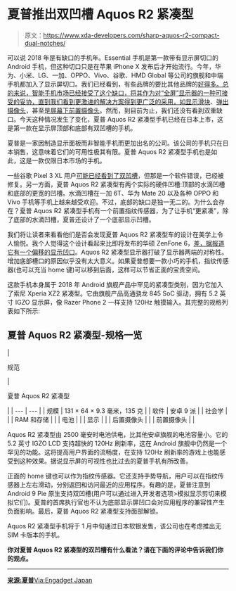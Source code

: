 # 夏普推出双凹槽 Aquos R2 紧凑型

> 原文：<https://www.xda-developers.com/sharp-aquos-r2-compact-dual-notches/>

可以说 2018 年是有缺口的手机年。Essential 手机是第一款带有显示屏切口的 Android 手机，但这种切口只是在苹果 iPhone X 发布后才开始流行。今年，华为、小米、LG、一加、OPPO、Vivo、谷歌、HMD Global 等公司的旗舰和中端手机都加入了显示屏切口。我们已经看到，有些品牌的要比其他品牌的[好得多。总的来说，智能手机市场已经接受了这个缺口，将其作为对“全屏”显示器的一种可接受的妥协，直到我们看到更激进的解决方案得到更广泛的采用，如](https://www.xda-developers.com/google-pixel-3-xl-camera-software-design-pixel-stand/)[显示滑块](https://www.xda-developers.com/xiaomi-mi-mix-3-launch-specifications-pricing-availability/)、[弹出摄像头](https://www.xda-developers.com/vivo-nex-india-launch/)，甚至是[屏幕下前置摄像头](https://www.xda-developers.com/samsung-galaxy-s10-under-screen-front-camera/)。然而，到目前为止，我们还没有看到双重缺口。今天这种情况发生了变化，夏普 Aquos R2 紧凑型手机已经在日本上市，这是第一款在显示屏顶部和底部有双凹槽的手机。

夏普是一家因制造显示面板而非智能手机而更加出名的公司。该公司的手机只在日本销售，这意味着它们的可用性极其有限。夏普 Aquos R2 紧凑型手机也是如此，这是一款仅限日本市场的手机。

一些谷歌 Pixel 3 XL 用户[可能已经看到了双凹槽](https://www.xda-developers.com/google-pixel-3-pixel-3-xl-issues-problems-help-list/)，但那是一个软件错误，已经被修复。另一方面，夏普 Aquos R2 紧凑型有两个实际的硬件凹槽:顶部的水滴凹槽和底部的更宽的凹槽。水滴凹槽在一加 6T、华为 Mate 20 以及各种 OPPO 和 Vivo 手机等手机上越来越受欢迎。不过，底部的缺口是独一无二的。为什么会存在？夏普 Aquos R2 紧凑型手机有一个前置指纹传感器，为了让手机“更紧凑”，除了底部的水滴凹槽，夏普还设计了一个底部显示凹槽。

我们将让读者来看看他们是否会发现夏普 Aquos R2 紧凑型车的设计在美学上令人愉悦。我个人觉得这个设计看起来比即将发布的华硕 ZenFone 6，[差，据报道它有一个偏移的显示凹口](https://www.xda-developers.com/alleged-asus-zenfone-6-prototype-appears-on-video-with-an-offset-display-hole/)。Aquos R2 紧凑型显示器打破了显示器两端的对称性。增加底部槽口的原因似乎没有太大意义。如果夏普想要一款小巧的手机，指纹传感器(也可以充当 home 键)可以移到后面，这样可以节省正面的宝贵空间。

这款手机本身属于 2018 年 Android 旗舰产品中罕见的紧凑型类别，因为它加入了索尼 Xperia XZ2 紧凑型。它由旗舰产品高通骁龙 845 SoC 驱动，拥有 5.2 英寸 IGZO 显示屏，像 Razer Phone 2 一样支持 120Hz 触摸输入。其完整的规格列表如下所示:

## 夏普 Aquos R2 紧凑型-规格一览

| 

规范

 | 

夏普 Aquos R2 紧凑型

 |
| --- | --- |
| 规模 | 131 × 64 × 9.3 毫米，135 克 |
| 软件 | 安卓 9 派 |
| 社会学 |  |
| RAM 和存储 |  |
| 电池 |  |
| 显示 |  |
| 后置摄像头 |  |
| 前置摄像头 |  |

Aquos R2 紧凑型由 2500 毫安时电池供电，比其他安卓旗舰的电池容量小。它的 5.2 英寸 IGZO LCD 支持超快的 120Hz 刷新率，这在 Android 旗舰中仍然是一个罕见的功能。这将提高用户界面的流畅度，在支持 120Hz 刷新率的游戏上也能感受到这种效果。据说显示屏的可视性也比过去的夏普手机有所改善。

正面的 home 键也可以作为指纹传感器。它还支持手势导航，用户可以在指纹传感器上左右滑动，分别返回和访问最近的应用程序。有趣的是，夏普注意到 Android 9 Pie 原生支持双凹槽(用户可以通过进入开发者选项>模拟显示剪切来模拟它们)。夏普的首席执行官也不认为底部显示屏凹口会对应用程序的兼容性产生负面影响。最后，夏普 Aquos R2 紧凑型支持面部解锁。

Aquos R2 紧凑型手机将于 1 月中旬通过日本软银发售，该公司也在考虑推出无 SIM 卡版本的手机。

**你对夏普 Aquos R2 紧凑型的双凹槽有什么看法？请在下面的评论中告诉我们你的观点。**

* * *

[**来源:夏普**](http://www.sharp.co.jp/k-tai/aquos-r2-compact/)[Via:Engadget Japan](https://japanese.engadget.com/2018/11/14/aquos-r2-compact-el/)